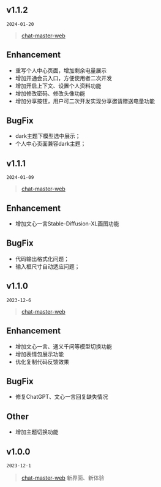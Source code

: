 ## v1.1.2

`2024-01-20`

> [chat-master-web](https://gitee.com/yoli9/chat-master-web)

## Enhancement
- 重写个人中心页面，增加剩余电量展示
- 增加开通会员入口，方便使用者二次开发
- 增加开启上下文、设置个人资料功能
- 增加修改密码、修改头像功能
- 增加分享按钮，用户可二次开发实现分享邀请赠送电量功能

## BugFix
- dark主题下模型选中展示；
- 个人中心页面兼容dark主题；

## v1.1.1

`2024-01-09`

> [chat-master-web](https://gitee.com/yoli9/chat-master-web)

## Enhancement
- 增加文心一言Stable-Diffusion-XL画图功能

## BugFix
- 代码输出格式化问题；
- 输入框尺寸自动适应问题；

## v1.1.0

`2023-12-6`

> [chat-master-web](https://gitee.com/yoli9/chat-master-web)

## Enhancement
- 增加文心一言、通义千问等模型切换功能
- 增加表情包展示功能
- 优化复制代码反馈效果

## BugFix
- 修复ChatGPT、文心一言回复缺失情况

## Other
- 增加主题切换功能


## v1.0.0

`2023-12-1`

> [chat-master-web](https://gitee.com/yoli9/chat-master-web) 新界面、新体验